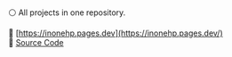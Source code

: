 

⚪ All projects in one repository.    
  
🔗 [https://inonehp.pages.dev](https://inonehp.pages.dev/)  
📁 [Source Code](https://github.com/inonehp/inonehp.pages.dev)  

<!--
**inonehp/inonehp** is a ✨ _special_ ✨ repository because its `README.md` (this file) appears on your GitHub profile.

Here are some ideas to get you started:

- 🔭 I’m currently working on ...
- 🌱 I’m currently learning ...
- 👯 I’m looking to collaborate on ...
- 🤔 I’m looking for help with ...
- 💬 Ask me about ...
- 📫 How to reach me: ...
- 😄 Pronouns: ...
- ⚡ Fun fact: ...
-->


